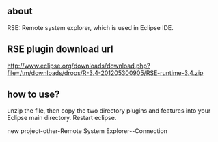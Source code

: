 ##  about  
RSE: Remote system explorer, which is used in Eclipse IDE. 



##  RSE plugin download url  
  
http://www.eclipse.org/downloads/download.php?file=/tm/downloads/drops/R-3.4-201205300905/RSE-runtime-3.4.zip  



##  how to use?  
unzip the file, then copy the two directory plugins and features into your Eclipse main directory. Restart eclipse.  
  

new project-other-Remote System Explorer--Connection